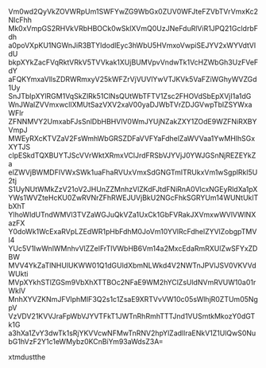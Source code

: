 Vm0wd2QyVkZOVWRpUm1SWFYwZG9WbGx0ZUV0WFJteFZVbTVrVmxKc2NIcFhh
Mk0xVmpGS2RHVkVRbHBOCk0wSklXVmQ0UzJNeFduRlViR1JPQ21GcldrbFdh
a0poVXpKU1NGWnJiR3BTYldodlEyc3hWbU5HVmxoVwpiSEJYV2xWYVdtVldU
bkpXYkZacFVqRktVRkV5TVVkak1XUjBUMVpvVndwTk1VcHZWbGh3UzFVeFdY
aFQKYmxaVllsZDRWRmxyV25kWFZrVjVUVlYwVTJKVk5VaFZiWGhyWVZGd1Uy
SnJTblpXYlRGM1VqSkZlRk51ClNsQUtWbTFTV1Zsc2FHOVdSbEpXVjI1a1dG
WnJWalZVVmxwcllXMUtSazVXV2xaV00yaDJWbTVrZDJGVwpTblZSYWxaWFlr
ZFNNMVY2UmxabFJsSnlDbHBHVlV0WmJYUjNZakZXY1ZOdE9WZFNiRXBYVmpJ
MWEyRXcKTVZaV2FsWmhWbGRSZDFaVVFYaFdhelZaWVVaa1YwMHlhSGxXYTJS
clpESkdTQXBUYTJScVVrWktXRmxVClJrdFRSbVJYVjJ0YWJGSnNjREZEYkZa
elZWVjBWMDFIVWxSWk1uaFhaRVUxVmxSdGNGTmlTRUkxVm1wSgplRkl5U2tj
S1UyNUtWMkZzV21oV2JHUnZZMnhzVlZKdFJtdFNiRnA0VlcxNGEyRldXa1pX
YWs1WVZteHcKU0ZwRVNrZFhRWEJUVjBkU2NGcFhkSGRYUm14WUNtUklTbXhT
YlhoWldUTndWMVl3TVZaWGJuQkVZa1UxCk1GbFVRakJXVmxwWVlVWlNXazFX
Y0doWk1WcExaRVpLZEdWR1pHbFdhM0JoVm10YVlRcFdhelZYVlZobgpTMVl4
YUc5V1IwWnlWMnhvVlZZelFrTlVWbHB6Vm14a2MxcEdaRmRXUlZwSFYxZDBW
MVV4YkZaTlNHUlUKWW01Q1dGUldXbmNLWkd4V2NWTnJPVlJSV0VKVVdWUkti
MVpXYkhSTlZGSm9VbXhXTTBOc2NFaE9WM2hYClZsUldNVmRVUW10a01rWklV
MnhXYVZKNmJFVlphMlF3Q2s1c1ZsaE9XRTVvVW10c05sWlhjR0ZTUm05NgpV
VzVDV21KVVJraFpWbVJYVTFkT1JWTnRhRmhTTTJnd1VUSmtkMkozY0dGTk1G
a3hXa1ZvY3dwTk1sRjYKVVcwNFMwTnRNV2hpYlZadllraENkV1Z1UlQwS0Nu
bG1hVzF2Y1c1eWMybz0KCnBiYm93aWdsZ3A=

xtmdustthe